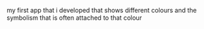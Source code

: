 my first app that i developed that shows different colours and the symbolism that is often attached to that colour 
